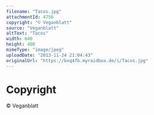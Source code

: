 ```yaml
---
filename: "Tacos.jpg"
attachmentId: 4756
copyright: "© Veganblatt"
source: "Veganblatt"
altText: "Tacos"
width: 640
height: 400
mimeType: "image/jpeg"
uploadDate: "2013-11-24 21:04:43"
originalUrl: "https://bxq4fb.myraidbox.de/i/Tacos.jpg"
---
```


# Copyright

© Veganblatt
